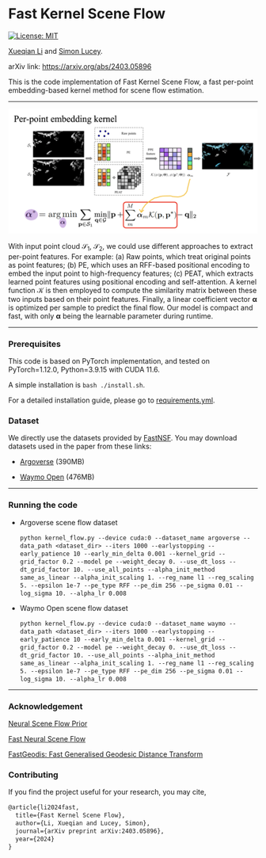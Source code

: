 # Fast Kernel Scene Flow

[![License: MIT](https://img.shields.io/badge/License-MIT-yellow.svg)](https://opensource.org/licenses/MIT)

[Xueqian Li](https://lilac-lee.github.io/) and
[Simon Lucey](https://researchers.adelaide.edu.au/profile/simon.lucey).

arXiv link: https://arxiv.org/abs/2403.05896

This is the code implementation of Fast Kernel Scene Flow, a fast per-point embedding-based kernel method for scene flow estimation.


---

![](PPE_kernel.png)

With input point cloud $\mathcal{S}_1$, $\mathcal{S}_2$, we could use different approaches to extract per-point features. 
For example: (a) Raw points, which treat original points as point features; 
(b) PE, which uses an RFF-based positional encoding to embed the input point to high-frequency features; 
(c) PEAT, which extracts learned point features using positional encoding and self-attention. 
A kernel function $\mathcal{K}$ is then employed to compute the similarity matrix between these two inputs based on their point features. 
Finally, a linear coefficient vector $\mathbf{\alpha}$ is optimized per sample to predict the final flow. 
Our model is compact and fast, with only $\mathbf{\alpha}$ being the learnable
parameter during runtime. 

---


### Prerequisites
This code is based on PyTorch implementation, and tested on PyTorch=1.12.0, Python=3.9.15 with CUDA 11.6. 

A simple installation is ```bash ./install.sh```.

For a detailed installation guide, please go to [requirements.yml](requirements.yml).


### Dataset
We directly use the datasets provided by [FastNSF](https://lilac-lee.github.io/FastNSF/). 
You may download datasets used in the paper from these links:

- [Argoverse](https://drive.google.com/file/d/1qyTaLz1_CTF3IB1gr3XpIiIDh6klQOA4/view?usp=sharing) (390MB)

- [Waymo Open](https://drive.google.com/file/d/1urONegaI6pS47bUv-Kw0nl0oGFzGfIl2/view?usp=sharing) (476MB)


---
### Running the code

- Argoverse scene flow dataset
    ```
    python kernel_flow.py --device cuda:0 --dataset_name argoverse --data_path <dataset_dir> --iters 1000 --earlystopping --early_patience 10 --early_min_delta 0.001 --kernel_grid --grid_factor 0.2 --model pe --weight_decay 0. --use_dt_loss --dt_grid_factor 10. --use_all_points --alpha_init_method same_as_linear --alpha_init_scaling 1. --reg_name l1 --reg_scaling 5. --epsilon 1e-7 --pe_type RFF --pe_dim 256 --pe_sigma 0.01 --log_sigma 10. --alpha_lr 0.008
    ```

- Waymo Open scene flow dataset
    ```
    python kernel_flow.py --device cuda:0 --dataset_name waymo --data_path <dataset_dir> --iters 1000 --earlystopping --early_patience 10 --early_min_delta 0.001 --kernel_grid --grid_factor 0.2 --model pe --weight_decay 0. --use_dt_loss --dt_grid_factor 10. --use_all_points --alpha_init_method same_as_linear --alpha_init_scaling 1. --reg_name l1 --reg_scaling 5. --epsilon 1e-7 --pe_type RFF --pe_dim 256 --pe_sigma 0.01 --log_sigma 10. --alpha_lr 0.008
    ```


---
### Acknowledgement

[Neural Scene Flow Prior](https://github.com/Lilac-Lee/Neural_Scene_Flow_Prior)

[Fast Neural Scene Flow](https://github.com/Lilac-Lee/FastNSF)

[FastGeodis: Fast Generalised Geodesic Distance Transform](https://github.com/masadcv/FastGeodis)

### Contributing

If you find the project useful for your research, you may cite,
```
@article{li2024fast,
  title={Fast Kernel Scene Flow},
  author={Li, Xueqian and Lucey, Simon},
  journal={arXiv preprint arXiv:2403.05896},
  year={2024}
}
```
